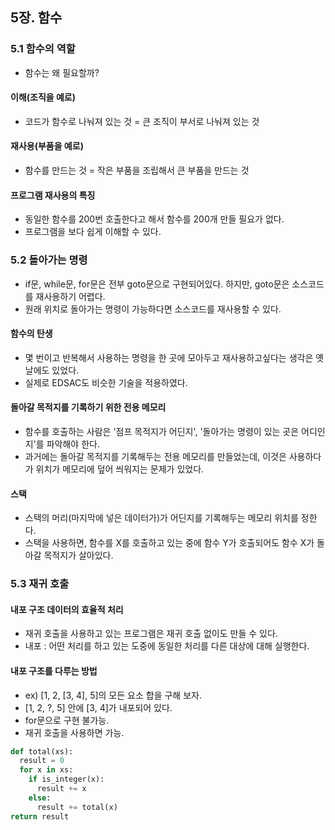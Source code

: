 ## 5장. 함수
### 5.1 함수의 역할
- 함수는 왜 필요할까?

#### 이해(조직을 예로)
- 코드가 함수로 나눠져 있는 것 = 큰 조직이 부서로 나눠져 있는 것

#### 재사용(부품을 예로)
- 함수를 만드는 것 = 작은 부품을 조립해서 큰 부품을 만드는 것

#### 프로그램 재사용의 특징
- 동일한 함수를 200번 호출한다고 해서 함수를 200개 만들 필요가 없다.
- 프로그램을 보다 쉽게 이해할 수 있다.

### 5.2 돌아가는 명령
- if문, while문, for문은 전부 goto문으로 구현되어있다. 하지만, goto문은 소스코드를 재사용하기 어렵다.
- 원래 위치로 돌아가는 명령이 가능하다면 소스코드를 재사용할 수 있다.

#### 함수의 탄생
- 몇 번이고 반복해서 사용하는 명령을 한 곳에 모아두고 재사용하고싶다는 생각은 옛날에도 있었다.
- 실제로 EDSAC도 비슷한 기술을 적용하였다.

#### 돌아갈 목적지를 기록하기 위한 전용 메모리
- 함수를 호출하는 사람은 '점프 목적지가 어딘지', '돌아가는 명령이 있는 곳은 어디인지'를 파악해야 한다.
- 과거에는 돌아갈 목적지를 기록해두는 전용 메모리를 만들었는데, 이것은 사용하다가 위치가 메모리에 덮어 씌워지는 문제가 있었다.

#### 스택
- 스택의 머리(마지막에 넣은 데이터가)가 어딘지를 기록해두는 메모리 위치를 정한다.
- 스택을 사용하면, 함수를 X를 호출하고 있는 중에 함수 Y가 호출되어도 함수 X가 돌아갈 목적지가 살아있다.

### 5.3 재귀 호출
#### 내포 구조 데이터의 효율적 처리
- 재귀 호출을 사용하고 있는 프로그램은 재귀 호출 없이도 만들 수 있다.
- 내포 : 어떤 처리를 하고 있는 도중에 동일한 처리를 다른 대상에 대해 실행한다.

#### 내포 구조를 다루는 방법
- ex) [1, 2, [3, 4], 5]의 모든 요소 합을 구해 보자.
- [1, 2, ?, 5] 안에 [3, 4]가 내포되어 있다.
- for문으로 구현 불가능.
- 재귀 호출을 사용하면 가능. 
```python
def total(xs):
  result = 0
  for x in xs:
    if is_integer(x):
      result += x
    else:
      result += total(x)
return result
```
